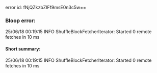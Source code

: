 error id: fNjQZkzbZlFf9msE0n3c5w==
### Bloop error:

25/06/18 00:19:15 INFO ShuffleBlockFetcherIterator: Started 0 remote fetches in 10 ms
#### Short summary: 

25/06/18 00:19:15 INFO ShuffleBlockFetcherIterator: Started 0 remote fetches in 10 ms
